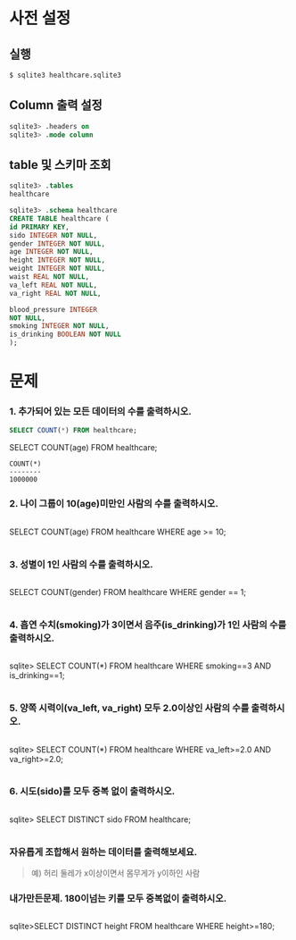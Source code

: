 # 사전 설정

## 실행

```bash
$ sqlite3 healthcare.sqlite3 
```

## Column 출력 설정

```sql
sqlite3> .headers on 
sqlite3> .mode column
```

## table 및 스키마 조회

```sql
sqlite3> .tables
healthcare

sqlite3> .schema healthcare
CREATE TABLE healthcare (
id PRIMARY KEY,        
sido INTEGER NOT NULL, 
gender INTEGER NOT NULL,
age INTEGER NOT NULL,  
height INTEGER NOT NULL,
weight INTEGER NOT NULL,
waist REAL NOT NULL,   
va_left REAL NOT NULL, 
va_right REAL NOT NULL,

blood_pressure INTEGER 
NOT NULL,
smoking INTEGER NOT NULL,
is_drinking BOOLEAN NOT NULL
);
```

# 문제

### 1. 추가되어 있는 모든 데이터의 수를 출력하시오.

```sql
SELECT COUNT(*) FROM healthcare;
```
SELECT COUNT(age) FROM healthcare;
```
COUNT(*)
--------
1000000
```

### 2. 나이 그룹이 10(age)미만인 사람의 수를 출력하시오.

```sql
```
SELECT COUNT(age) FROM healthcare WHERE age >= 10;
```
```

### 3. 성별이 1인 사람의 수를 출력하시오.

```sql
```
SELECT COUNT(gender) FROM healthcare WHERE gender == 1;
```
```

### 4. 흡연 수치(smoking)가 3이면서 음주(is_drinking)가 1인 사람의 수를 출력하시오.

```sql
```
sqlite> SELECT COUNT(*) FROM healthcare WHERE smoking==3 AND is_drinking==1;
```
```

### 5. 양쪽 시력이(va_left, va_right) 모두 2.0이상인 사람의 수를 출력하시오.

```sql
```
sqlite> SELECT COUNT(*) FROM healthcare WHERE va_left>=2.0 AND va_right>=2.0;
```
```

### 6. 시도(sido)를 모두 중복 없이 출력하시오.

```sql
```
sqlite> SELECT DISTINCT sido FROM healthcare;
```
```

### 자유롭게 조합해서 원하는 데이터를 출력해보세요.

> 예) 허리 둘레가 x이상이면서 몸무게가 y이하인 사람
### 내가만든문제. 180이넘는 키를 모두 중복없이 출력하시오.
```
```
sqlite>SELECT DISTINCT height FROM healthcare WHERE height>=180;
```
```